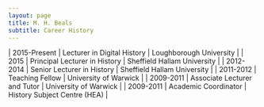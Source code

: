 ```yaml
---
layout: page
title: M. H. Beals
subtitle: Career History
---
```


| 2015-Present | Lecturer in Digital History   | Loughborough University      |
| 2015         | Principal Lecturer in History | Sheffield Hallam University  |
| 2012-2014    | Senior Lecturer in History    | Sheffield Hallam University  |
| 2011-2012    | Teaching Fellow               | University of Warwick        |
| 2009-2011    | Associate Lecturer and Tutor  | University of Warwick        |
| 2009-2011    | Academic Coordinator          | History Subject Centre (HEA) |
